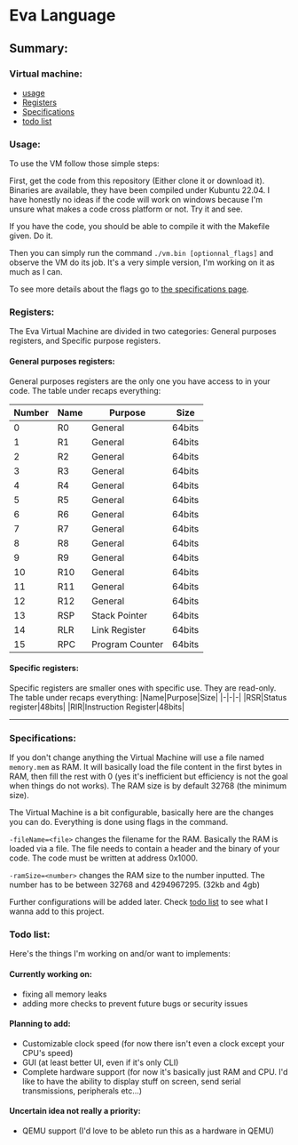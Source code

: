 # Eva Language

## Summary:

 ### Virtual machine:
- [usage](#usage)
 - [Registers](#registers)
 - [Specifications](#specifications)
 - [todo list](#todo-list)

### Usage:

To use the VM follow those simple steps:

First, get the code from this repository (Either clone it or download it). Binaries are available, they have been compiled under Kubuntu 22.04. I have honestly no ideas if the code will work on windows because I'm unsure what makes a code cross platform or not. Try it and see.

If you have the code, you should be able to compile it with the Makefile given. Do it.

Then you can simply run the command `./vm.bin [optionnal_flags]` and observe the VM do its job. It's a very simple version, I'm working on it as much as I can.

To see more details about the flags go to [the specifications page](#specifications).

### Registers:

The Eva Virtual Machine are divided in two categories: General purposes registers, and Specific purpose registers.

#### General purposes registers:

General purposes registers are the only one you have access to in your code. The table under recaps everything:

|Number| Name|Purpose|Size
|-|-|-|-|
|0|R0|General|64bits|
|1|R1|General|64bits|
|2|R2|General|64bits|
|3|R3|General|64bits|
|4|R4|General|64bits|
|5|R5|General|64bits|
|6|R6|General|64bits|
|7|R7|General|64bits|
|8|R8|General|64bits|
|9|R9|General|64bits|
|10|R10|General|64bits|
|11|R11|General|64bits|
|12|R12|General|64bits|
|13|RSP|Stack Pointer|64bits|
|14|RLR|Link Register|64bits|
|15|RPC|Program Counter|64bits|


#### Specific registers:
Specific registers are smaller ones with specific use. They are read-only.
The table under recaps everything:
|Name|Purpose|Size|
|-|-|-|
|RSR|Status register|48bits|
|RIR|Instruction Register|48bits|

---

### Specifications:

If you don't change anything the Virtual Machine will use a file named `memory.mem` as RAM. It will basically load the file content in the first bytes in RAM, then fill the rest with 0 (yes it's inefficient but efficiency is not the goal when things do not works). The RAM size is by default 32768 (the minimum size).

The Virtual Machine is a bit configurable, basically here are the changes you can do. Everything is done using flags in the command. 

`-fileName=<file>` changes the filename for the RAM. Basically the RAM is loaded via a file. The file needs to contain a header and the binary of your code. The code must be written at address 0x1000. 

`-ramSize=<number>` changes the RAM size to the number inputted. The number has to be between 32768 and 4294967295. (32kb and 4gb)

Further configurations will be added later. Check [todo list](##todo-list) to see what I wanna add to this project.

### Todo list:

Here's the things I'm working on and/or want to implements:

#### Currently working on:
- fixing all memory leaks
- adding more checks to prevent future bugs or security issues
#### Planning to add:
- Customizable clock speed (for now there isn't even a clock except your CPU's speed)
- GUI (at least better UI, even if it's only CLI)
- Complete hardware support (for now it's basically just RAM and CPU. I'd like to have the ability to display stuff on screen, send serial transmissions, peripherals etc...)

#### Uncertain idea not really a priority:
- QEMU support (I'd love to be ableto run this as a hardware in QEMU)
